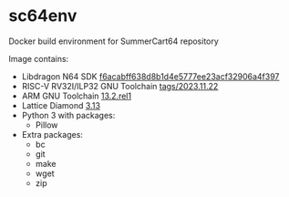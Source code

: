 # sc64env


Docker build environment for SummerCart64 repository

Image contains:
- Libdragon N64 SDK [f6acabff638d8b1d4e5777ee23acf32906a4f397](https://github.com/DragonMinded/libdragon/commit/f6acabff638d8b1d4e5777ee23acf32906a4f397)
- RISC-V RV32I/ILP32 GNU Toolchain [tags/2023.11.22](https://github.com/riscv-collab/riscv-gnu-toolchain/tree/8e9fb09a0c4b1e566492ee6f42e8c1fa5ef7e0c2)
- ARM GNU Toolchain [13.2.rel1](https://developer.arm.com/downloads/-/arm-gnu-toolchain-downloads)
- Lattice Diamond [3.13](https://www.latticesemi.com/en/Products/DesignSoftwareAndIP/FPGAandLDS/LatticeDiamond)
- Python 3 with packages:
  - Pillow
- Extra packages:
  - bc
  - git
  - make
  - wget
  - zip
